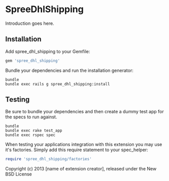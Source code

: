 SpreeDhlShipping
================

Introduction goes here.

Installation
------------

Add spree_dhl_shipping to your Gemfile:

```ruby
gem 'spree_dhl_shipping'
```

Bundle your dependencies and run the installation generator:

```shell
bundle
bundle exec rails g spree_dhl_shipping:install
```

Testing
-------

Be sure to bundle your dependencies and then create a dummy test app for the specs to run against.

```shell
bundle
bundle exec rake test_app
bundle exec rspec spec
```

When testing your applications integration with this extension you may use it's factories.
Simply add this require statement to your spec_helper:

```ruby
require 'spree_dhl_shipping/factories'
```

Copyright (c) 2013 [name of extension creator], released under the New BSD License
